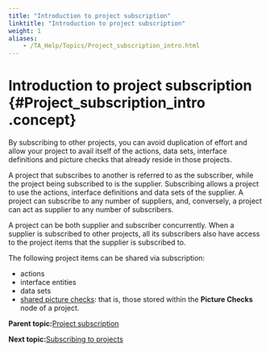 ```yaml
--- 
title: "Introduction to project subscription"
linktitle: "Introduction to project subscription"
weight: 1
aliases: 
    - /TA_Help/Topics/Project_subscription_intro.html
---
```

# Introduction to project subscription {#Project_subscription_intro .concept}

By subscribing to other projects, you can avoid duplication of effort and allow your project to avail itself of the actions, data sets, interface definitions and picture checks that already reside in those projects.

A project that subscribes to another is referred to as the subscriber, while the project being subscribed to is the supplier. Subscribing allows a project to use the actions, interface definitions and data sets of the supplier. A project can subscribe to any number of suppliers, and, conversely, a project can act as supplier to any number of subscribers.

A project can be both supplier and subscriber concurrently. When a supplier is subscribed to other projects, all its subscribers also have access to the project items that the supplier is subscribed to.

The following project items can be shared via subscription:

-   actions
-   interface entities
-   data sets
-   [shared picture checks](../../reuse/../TA_Glossary/Topics/glossarySharedPictureCheck.html): that is, those stored within the **Picture Checks** node of a project.

**Parent topic:**[Project subscription](../../TA_Help/Topics/Project_subscription.html)

**Next topic:**[Subscribing to projects](../../TA_Help/Topics/Projects_and_project_items_subscribe_to_projects.html)

